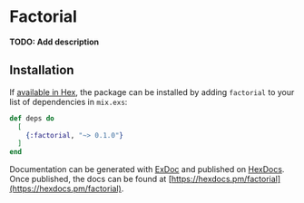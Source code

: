 # Factorial

**TODO: Add description**

## Installation

If [available in Hex](https://hex.pm/docs/publish), the package can be installed
by adding `factorial` to your list of dependencies in `mix.exs`:

```elixir
def deps do
  [
    {:factorial, "~> 0.1.0"}
  ]
end
```

Documentation can be generated with [ExDoc](https://github.com/elixir-lang/ex_doc)
and published on [HexDocs](https://hexdocs.pm). Once published, the docs can
be found at [https://hexdocs.pm/factorial](https://hexdocs.pm/factorial).


